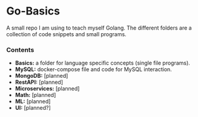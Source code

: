 # Go-Basics

A small repo I am using to teach myself Golang. The different folders are a collection of code snippets and small programs.

### Contents
- **Basics:** a folder for language specific concepts (single file programs).
- **MySQL:** docker-compose file and code for MySQL interaction.
- **MongoDB:** [planned]
- **RestAPI:** [planned]
- **Microservices:** [planned]
- **Math:** [planned]
- **ML:** [planned]
- **UI:** [planned?]
